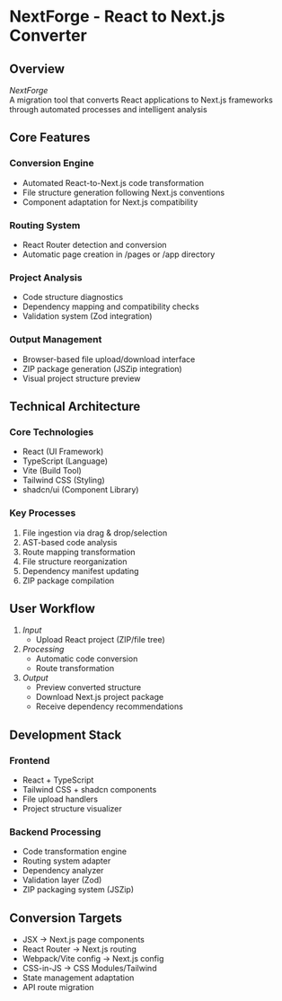 # NextForge - React to Next.js Converter

## Overview
*NextForge*  
A migration tool that converts React applications to Next.js frameworks through automated processes and intelligent analysis

## Core Features
### Conversion Engine
- Automated React-to-Next.js code transformation
- File structure generation following Next.js conventions
- Component adaptation for Next.js compatibility

### Routing System
- React Router detection and conversion
- Automatic page creation in /pages or /app directory

### Project Analysis
- Code structure diagnostics
- Dependency mapping and compatibility checks
- Validation system (Zod integration)

### Output Management
- Browser-based file upload/download interface
- ZIP package generation (JSZip integration)
- Visual project structure preview

## Technical Architecture
### Core Technologies
- React (UI Framework)
- TypeScript (Language)
- Vite (Build Tool)
- Tailwind CSS (Styling)
- shadcn/ui (Component Library)

### Key Processes
1. File ingestion via drag & drop/selection
2. AST-based code analysis
3. Route mapping transformation
4. File structure reorganization
5. Dependency manifest updating
6. ZIP package compilation

## User Workflow
1. *Input*  
   - Upload React project (ZIP/file tree)
2. *Processing*  
   - Automatic code conversion
   - Route transformation
3. *Output*  
   - Preview converted structure
   - Download Next.js project package
   - Receive dependency recommendations

## Development Stack
### Frontend
- React + TypeScript
- Tailwind CSS + shadcn components
- File upload handlers
- Project structure visualizer

### Backend Processing
- Code transformation engine
- Routing system adapter
- Dependency analyzer
- Validation layer (Zod)
- ZIP packaging system (JSZip)

## Conversion Targets
- JSX → Next.js page components
- React Router → Next.js routing
- Webpack/Vite config → Next.js config
- CSS-in-JS → CSS Modules/Tailwind
- State management adaptation
- API route migration

